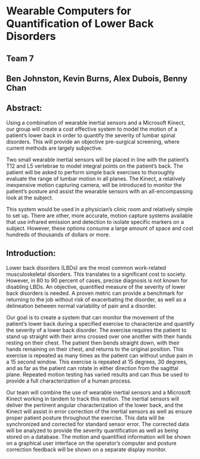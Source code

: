 # Wearable Computers for Quantification of Lower Back Disorders
## Team 7
## Ben Johnston, Kevin Burns, Alex Dubois, Benny Chan

## Abstract:

Using a combination of wearable inertial sensors and a Microsoft Kinect, our group will create a cost effective system to model the motion of a patient’s lower back in order to quantify the severity of lumbar spinal disorders. This will provide an objective pre-surgical screening, where current methods are largely subjective.

Two small wearable inertial sensors will be placed in line with the patient’s T12 and L5 vertebrae to model integral points on the patient’s back. The patient will be asked to perform simple back exercises to thoroughly evaluate the range of lumbar motion in all planes. The Kinect, a relatively inexpensive motion capturing camera, will be introduced to monitor the patient’s posture and assist the wearable sensors with an all-encompassing look at the subject.

This system would be used in a physician’s clinic room and relatively simple to set up. There are other, more accurate, motion capture systems available that use infrared emission and detection to isolate specific markers on a subject. However, these options consume a large amount of space and cost hundreds of thousands of dollars or more.

## Introduction:

Lower back disorders (LBDs) are the most common work-related musculoskeletal disorders. This translates to a significant cost to society. However, in 80 to 90 percent of cases, precise diagnosis is not known for disabling LBDs. An objective, quantified measure of the severity of lower back disorders is needed. A proven metric can provide a benchmark for returning to the job without risk of exacerbating the disorder, as well as a delineation between normal variability of pain and a disorder.

Our goal is to create a system that can monitor the movement of the patient’s lower back during a specified exercise to characterize and quantify the severity of a lower back disorder. The exercise requires the patient to stand up straight with their arms crossed over one another with their hands resting on their chest. The patient then bends straight down, with their hands remaining on their chest, and returns to the original position. This exercise is repeated as many times as the patient can without undue pain in a 15 second window. This exercise is repeated at 15 degrees, 30 degrees, and as far as the patient can rotate in either direction from the sagittal plane. Repeated motion testing has varied results and can thus be used to provide a full characterization of a human process. 

Our team will combine the use of wearable inertial sensors and a Microsoft Kinect working in tandem to track this motion. The inertial sensors will deliver the pertinent angular characterization of the lower back, and the Kinect will assist in error correction of the inertial sensors as well as ensure proper patient posture throughout the exercise. This data will be synchronized and corrected for standard sensor error. The corrected data will be analyzed to provide the severity quantification as well as being stored on a database. The motion and quantified information will be shown on a graphical user interface on the operator’s computer and posture correction feedback will be shown on a separate display monitor.
